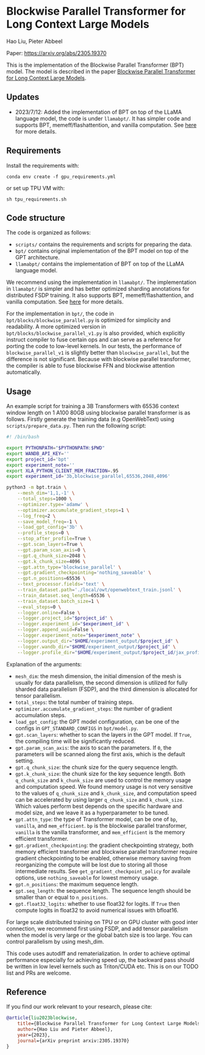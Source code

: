 # Blockwise Parallel Transformer for Long Context Large Models

Hao Liu, Pieter Abbeel

Paper: https://arxiv.org/abs/2305.19370

This is the implementation of the Blockwise Parallel Transformer (BPT) model. The model is described in the paper [Blockwise Parallel Transformer for Long Context Large Models](https://arxiv.org/pdf/2305.19370.pdf).

## Updates

- 2023/7/12: Added the implementation of BPT on top of the LLaMA language model, the code is under `llamabpt/`. It has simpler code and supports BPT, memeff/flashattention, and vanilla computation. See [here](llamabpt/README.md) for more details.

## Requirements
Install the requirements with:
```
conda env create -f gpu_requirements.yml
```
or set up TPU VM with:
```
sh tpu_requirements.sh
```

## Code structure

The code is organized as follows:
- `scripts/` contains the requirements and scripts for preparing the data.
- `bpt/` contains original implementation of the BPT model on top of the GPT architecture.
- `llamabpt/` contains the implementation of BPT on top of the LLaMA language model.

We recommend using the implementation in `llamabpt/`. The implementation in `llamabpt/` is simpler and has better optimized sharding annotations for distributed FSDP training. It also supports BPT, memeff/flashattention, and vanilla computation.
See [here](llamabpt/README.md) for more details.

For the implementation in `bpt/`, the code in `bpt/blocks/blockwise_parallel.py` is optimized for simplicity and readability. A more optimized version in `bpt/blocks/blockwise_parallel_v1.py` is also provided, which explicitly instruct compiler to fuse certain ops and can serve as a reference for porting the code to low-level kernels. In our tests, the performance of `blockwise_parallel_v1` is slightly better than `blockwise_parallel`, but the difference is not significant. Because with blockwise parallel transformer, the compiler is able to fuse blockwise FFN and blockwise attention automatically.

## Usage
An example script for training a 3B Transformers with 65536 context window length on 1 A100 80GB using blockwise parallel transformer is as follows. Firstly generate the training data (e.g OpenWebText) using `scripts/prepare_data.py`. Then run the following script:
```bash
#! /bin/bash

export PYTHONPATH="$PYTHONPATH:$PWD"
export WANDB_API_KEY=''
export project_id='bpt'
export experiment_note=''
export XLA_PYTHON_CLIENT_MEM_FRACTION=.95
export experiment_id='3b,blockwise_parallel,65536,2048,4096'

python3 -m bpt.train \
    --mesh_dim='1,1,-1' \
    --total_steps=1000 \
    --optimizer.type='adamw' \
    --optimizer.accumulate_gradient_steps=1 \
    --log_freq=2 \
    --save_model_freq=-1 \
    --load_gpt_config='3b' \
    --profile_steps=0 \
    --stop_after_profile=True \
    --gpt.scan_layers=True \
    --gpt.param_scan_axis=0 \
    --gpt.q_chunk_size=2048 \
    --gpt.k_chunk_size=4096 \
    --gpt.attn_type='blockwise_parallel' \
    --gpt.gradient_checkpointing='nothing_saveable' \
    --gpt.n_positions=65536 \
    --text_processor.fields='text' \
    --train_dataset.path='./local/owt/openwebtext_train.jsonl' \
    --train_dataset.seq_length=65536 \
    --train_dataset.batch_size=1 \
    --eval_steps=0 \
    --logger.online=False \
    --logger.project_id="$project_id" \
    --logger.experiment_id="$experiment_id" \
    --logger.append_uuid=False \
    --logger.experiment_note="$experiment_note" \
    --logger.output_dir="$HOME/experiment_output/$project_id" \
    --logger.wandb_dir="$HOME/experiment_output/$project_id" \
    --logger.profile_dir="$HOME/experiment_output/$project_id/jax_profile"
```
Explanation of the arguments:
- `mesh_dim`: the mesh dimension, the initial dimension of the mesh is usually for data parallelism, the second dimension is utilized for fully sharded data parallelism (FSDP), and the third dimension is allocated for tensor parallelism.
- `total_steps`: the total number of training steps.
- `optimizer.accumulate_gradient_steps`: the number of gradient accumulation steps.
- `load_gpt_config`: the GPT model configuration, can be one of the configs in `GPT_STANDARD_CONFIGS` in `bpt/model.py`.
- `gpt.scan_layers`: whether to scan the layers in the GPT model. If `True`, the compiling time will be significantly reduced.
- `gpt.param_scan_axis`: the axis to scan the parameters. If `0`, the parameters will be scanned along the first axis, which is the default setting.
- `gpt.q_chunk_size`: the chunk size for the query sequence length.
- `gpt.k_chunk_size`: the chunk size for the key sequence length. Both `q_chunk_size` and `k_chunk_size` are used to control the memory usage and computation speed. We found memory usage is not very sensitive to the values of `q_chunk_size` and `k_chunk_size`, and computation speed can be accelerated by using larger `q_chunk_size` and `k_chunk_size`. Which values perform best depends on the specific hardware and model size, and we leave it as a hyperparameter to be tuned.
- `gpt.attn_type`: the type of Transformer model, can be one of `bp`, `vanilla`, and `mem_efficient`. `bp` is the blockwise parallel transformer, `vanilla` is the vanilla transformer, and `mem_efficient` is the memory efficient transformer.
- `gpt.gradient_checkpointing`: the gradient checkpointing strategy, both memory efficient transformer and blockwise parallel transformer require gradient checkpointing to be enabled, otherwise memory saving from reorganizing the compute will be lost due to storing all those intermediate results. See `get_gradient_checkpoint_policy` for availale options, use `nothing_saveable` for lowest memory usage.
- `gpt.n_positions`: the maximum sequence length.
- `gpt.seq_length`: the sequence length. The sequence length should be smaller than or equal to `n_positions`.
- `gpt.float32_logits`: whether to use float32 for logits. If `True` then compute logits in float32 to avoid numerical issues with bfloat16.


For large scale distributed training on TPU or on GPU cluster with good inter connection, we recommend first using FSDP, and add tensor parallelism when the model is very large or the global batch size is too large. You can control parallelism by using mesh_dim.

This code uses autodiff and rematerialization. In order to achieve optimal performance especially for achieving speed up, the backward pass should be written in low level kernels such as Triton/CUDA etc. This is on our TODO list and PRs are welcome.


## Reference
If you find our work relevant to your research, please cite:
```bibtex
@article{liu2023blockwise,
    title={Blockwise Parallel Transformer for Long Context Large Models},
    author={Hao Liu and Pieter Abbeel},
    year={2023},
    journal={arXiv preprint arxiv:2305.19370}
}
```
